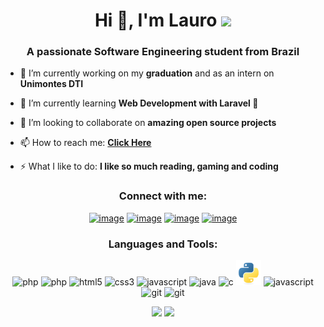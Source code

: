 <h1 align="center">Hi 👋, I'm Lauro <img height="40" src="https://emoji.gg/assets/emoji/7333-parrotdance.gif"></h1>
<h3 align="center">A passionate Software Engineering student from Brazil</h3>

- 🔭 I’m currently working on my **graduation** and as an intern on **Unimontes DTI**

- 🌱 I’m currently learning **Web Development with Laravel 🐘**

- 👯 I’m looking to collaborate on **amazing open source projects**

- 📫 How to reach me: **[Click Here](https://keepo.io/brantlauro/)**

- ⚡ What I like to do: **I like so much reading, gaming and coding**

<h3 align="center">Connect with me:</h3>
<div align="center"
>
  
[![image](https://img.shields.io/badge/Twitter-1DA1F2?style=for-the-badge&logo=twitter&logoColor=white)](https://twitter.com/brantlauro)
[![image](https://img.shields.io/badge/Instagram-E4405F?style=for-the-badge&logo=instagram&logoColor=white)](https://www.instagram.com/brantlaurodev/)
[![image](https://img.shields.io/badge/Gmail-D14836?style=for-the-badge&logo=gmail&logoColor=white)](mailto:produtor.brantlauro@gmail.com)
[![image](https://img.shields.io/badge/LinkedIn-0077B5?style=for-the-badge&logo=linkedin&logoColor=white)](https://www.linkedin.com/in/brantlauro/)
</div>

<h3 align="center">Languages and Tools:</h3>

<p align="center"> 
  <a href="https://laravel.com/docs/11.x" target="_blank" style="text-decoration: none"> 
    <img src="https://cdn.jsdelivr.net/gh/devicons/devicon@latest/icons/laravel/laravel-original.svg"  alt="php" width="40" height="40"/>
  </a>
  <a href="https://www.php.net/docs.php" target="_blank" style="text-decoration: none"> 
    <img src="https://cdn.jsdelivr.net/gh/devicons/devicon@latest/icons/php/php-original.svg"  alt="php" width="40" height="40"/>
  </a>
  <a href="https://www.w3.org/html/" target="_blank" style="text-decoration: none"> 
    <img src="https://cdn.jsdelivr.net/gh/devicons/devicon/icons/html5/html5-plain-wordmark.svg" alt="html5" width="40" height="40"/> 
  </a>
    <a href="https://www.w3schools.com/css/" target="_blank" style="text-decoration: none"> 
    <img src="https://cdn.jsdelivr.net/gh/devicons/devicon/icons/css3/css3-plain-wordmark.svg" alt="css3" width="40" height="40"/> 
  </a> 
  <a href="https://www.javascript.com/" target="_blank" style="text-decoration: none"> 
    <img src="https://cdn.jsdelivr.net/gh/devicons/devicon/icons/javascript/javascript-original.svg" alt="javascript" width="40" height="40"/> 
  </a>
  <a href="https://docs.oracle.com/en/java/" target="_blank" style="text-decoration: none"> 
      <img src="https://cdn.jsdelivr.net/gh/devicons/devicon/icons/java/java-original.svg" alt="java" width="40" height="40"/> 
  </a>
    <a href="https://devdocs.io/c/" target="_blank" style="text-decoration: none"> 
    <img src="https://cdn.jsdelivr.net/gh/devicons/devicon/icons/c/c-original.svg" alt="c" width="40" height="40"/> 
  </a>
  <a href="https://www.python.org" target="_blank" style="text-decoration: none"> 
    <img src="https://raw.githubusercontent.com/devicons/devicon/master/icons/python/python-original.svg" alt="python" width="40" height="40"/> 
  </a>
  <a href="https://dev.mysql.com/doc/" target="_blank" style="text-decoration: none"> 
    <img src="https://cdn.jsdelivr.net/gh/devicons/devicon@latest/icons/mysql/mysql-original-wordmark.svg" alt="javascript" width="40" height="40"/> 
  </a>
  <a href="https://git-scm.com/" target="_blank" style="text-decoration: none"> 
    <img src="https://www.vectorlogo.zone/logos/git-scm/git-scm-icon.svg" alt="git" width="40" height="40"/> 
  </a>
  <a href="https://www.figma.com/" target="_blank" style="text-decoration: none"> 
    <img src="https://cdn.jsdelivr.net/gh/devicons/devicon@latest/icons/figma/figma-original.svg" alt="git" width="40" height="40"/> 
  </a>
</p>

<p align= "center">
  <img height= "150" src="https://github-readme-stats.vercel.app/api?username=BrantLauro&theme=react&show_icons=true&include_all_commits=true" />
  <img height= "150" src="https://github-readme-stats.vercel.app/api/top-langs/?username=BrantLauro&theme=react&langs_count=5&layout=compact&hide=yacc,c%2B%2B,gdscript,cmake,html,css,blade" />
</p>
